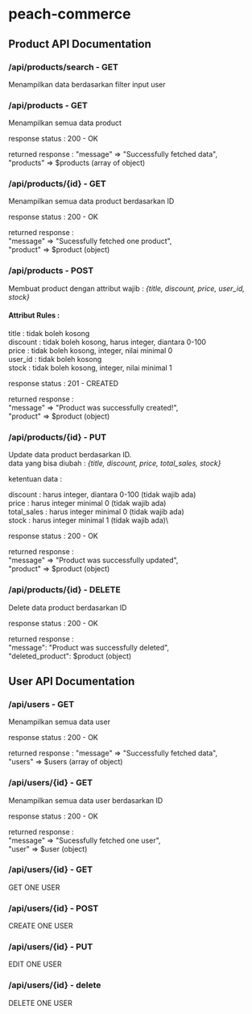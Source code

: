 # peach-commerce


## Product API Documentation

### /api/products/search - GET
Menampilkan data berdasarkan filter input user

### /api/products - GET
Menampilkan semua data product

response status : 200 - OK

returned response : 
"message" => "Successfully fetched data",\
"products" => $products (array of object)

### /api/products/{id} - GET
Menampilkan semua data product berdasarkan ID

response status : 200 - OK

returned response :\
"message" => "Sucessfully fetched one product",\
"product" => $product (object)

### /api/products - POST
Membuat product dengan attribut wajib : *{title, discount, price, user_id, stock}*

#### Attribut Rules : 
title : tidak boleh kosong\
discount : tidak boleh kosong, harus integer, diantara 0-100\
price : tidak boleh kosong, integer, nilai minimal 0\
user_id : tidak boleh kosong\
stock : tidak boleh kosong, integer, nilai minimal 1

response status : 201 - CREATED

returned response :\
"message" => "Product was successfully created!",\
"product" => $product (object)

### /api/products/{id} - PUT
Update data product berdasarkan ID.\
data yang bisa diubah : *{title, discount, price, total_sales, stock}*

ketentuan data :

discount : harus integer, diantara 0-100 (tidak wajib ada)\
price : harus integer minimal 0          (tidak wajib ada)\
total_sales : harus integer minimal 0    (tidak wajib ada)\
stock : harus integer minimal 1          (tidak wajib ada)\

response status : 200 - OK

returned response :\
"message" => "Product was successfully updated",\
"product" => $product (object)

### /api/products/{id} - DELETE
Delete data product berdasarkan ID

response status : 200 - OK

returned response :\
"message": "Product was successfully deleted",\
"deleted_product": $product (object)

## User API Documentation

### /api/users - GET
Menampilkan semua data user

response status : 200 - OK

returned response : 
"message" => "Successfully fetched data",\
"users" => $users (array of object)

### /api/users/{id} - GET
Menampilkan semua data user berdasarkan ID

response status : 200 - OK

returned response :\
"message" => "Sucessfully fetched one user",\
"user" => $user (object)

### /api/users/{id} - GET
GET ONE USER

### /api/users/{id} - POST
CREATE ONE USER

### /api/users/{id} - PUT
EDIT ONE USER

### /api/users/{id} - delete
DELETE ONE USER